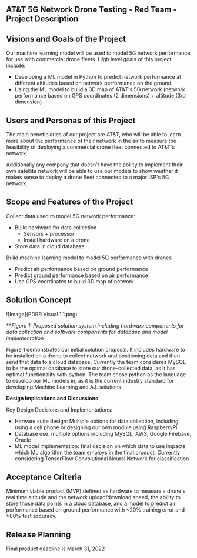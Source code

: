 ## AT&T 5G Network Drone Testing  - Red Team - Project Description

## Visions and Goals of the Project

Our machine learning model will be used to model 5G network performance for use with commercial drone fleets. High level goals of this project include:

  - Developing a ML model in Python to predict network performance at different altitudes based on network performance on the ground
  - Using the ML model to build a 3D map of AT&T's 5G network (network performance based on GPS coordinates (2 dimensions) + altitude (3rd dimension)

## Users and Personas of this Project

The main beneficiaries of our project are AT&T, who will be able to learn more about the performance of their network in the air to measure the feasibility of deploying a commercial drone fleet connected to AT&T's network.

Additionally any company that doesn't have the ability to implement their own satellite network will be able to use our models to show weather it makes sense to deploy a drone fleet connected to a major ISP's 5G network.

## Scope and Features of the Project

  Collect data used to model 5G network performance:
  
  - Build hardware for data collection
    - Sensors + processor
    - Install hardware on a drone
  - Store data in cloud database
  
  Build machine learning model to model 5G performance with drones
  
  - Predict air performance based on ground performance
  - Predict ground performance based on air performance
  - Use GPS coordinates to build 3D map of network
 
## Solution Concept

![Image](PDRR Visual 1.1.png)

**_Figure 1: Proposed solution system including hardware components for data collection and software components for database and model implementation_

Figure 1 demonstrates our initial solution proposal. It includes hardware to be installed on a drone to collect network and positioning data and then send that data to a cloud database. Currently the team consideres MySQL to be the optimal database to store our drone-collected data, as it has optimal functionality with python. The team chose python as the language to develop our ML models in, as it is the current industry standard for developing Machine Learning and A.I. solutions.

**Design Implications and Discussions**

Key Design Decisions and Implementations:

  - Harware suite design: Multiple options for data collection, including using a cell phone or designing our own module using RaspberryPi
  - Database use: multiple options including MySQL, AWS, Google Firebase, Oracle
  - ML model implementation: final decision on which data to use impacts which ML algorithm the team employs in the final product. Currently considering TensorFlow Convolutional Neural Network for classification


## Acceptance Criteria

Minimum viable product (MVP) defined as hardware to measure a drone's real time altitude and the network upload/download speed, the ability to store those data points in a cloud database, and a model to predict air performance based on ground performance with <20% training error and >80% test accuracy. 

## Release Planning

Final product deadline is March 31, 2022
